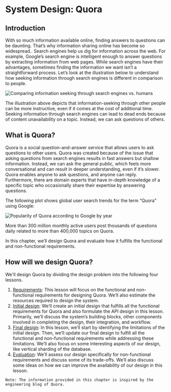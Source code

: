 # System Design: Quora
## Introduction
With so much information available online, finding answers to questions can be daunting. That’s why information sharing online has become so widespread.. Search engines help us dig for information across the web. For example, Google’s search engine is intelligent enough to answer questions by extracting information from web pages. While search engines have their advantages, sometimes finding the information we want isn’t a straightforward process. Let’s look at the illustration below to understand how seeking information through search engines is different in comparison to people.

![Comparing information seeking through search engines vs. humans](./infoseeking.jpg)

The illustration above depicts that information-seeking through other people can be more instructive, even if it comes at the cost of additional time. Seeking information through search engines can lead to dead ends because of content unavailability on a topic. Instead, we can ask questions of others.

## What is Quora?
Quora is a social question-and-answer service that allows users to ask questions to other users. Quora was created because of the issue that asking questions from search engines results in fast answers but shallow information. Instead, we can ask the general public, which feels more conversational and can result in deeper understanding, even if it’s slower. Quora enables anyone to ask questions, and anyone can reply. Furthermore, there are domain experts that have in-depth knowledge of a specific topic who occasionally share their expertise by answering questions.

The following plot shows global user search trends for the term “Quora” using Google:

![Popularity of Quora according to Google by year](./popularity.jpg)

More than 300 million monthly active users post thousands of questions daily related to more than 400,000 topics on Quora.

In this chapter, we’ll design Quora and evaluate how it fulfills the functional and non-functional requirements.

## How will we design Quora?
We'll design Quora by dividing the design problem into the following four lessons.

1. [Requirements](../Requirements%20of%20Quora's%20Design/): This lesson will focus on the functional and non-functional requirements for designing Quora. We’ll also estimate the resources required to design the system.
2. [Initial design](../Initial%20Design%20of%20Quora/README.md): We’ll create an initial design that fulfills all the functional requirements for Quora and also formulate the API design in this lesson. Primarily, we’ll discuss the system’s building blocks, other components involved in completing the design, their integration, and workflow.
3. [Final design](../Final%20Design%20of%20Quora/README.md): In this lesson, we’ll start by identifying the limitations of the initial design. Then, we’ll update our final design to fulfill all the functional and non-functional requirements while addressing these limitations. We’ll also focus on some interesting aspects of our design, like vertical sharding of the database.
4. [Evaluation](../Evaluation%20of%20Quora’s%20Design/): We’ll assess our design specifically for non-functional requirements and discuss some of its trade-offs. We’ll also discuss some ideas on how we can improve the availability of our design in this lesson.

```
Note: The information provided in this chapter is inspired by the engineering blog of Quora.
```
